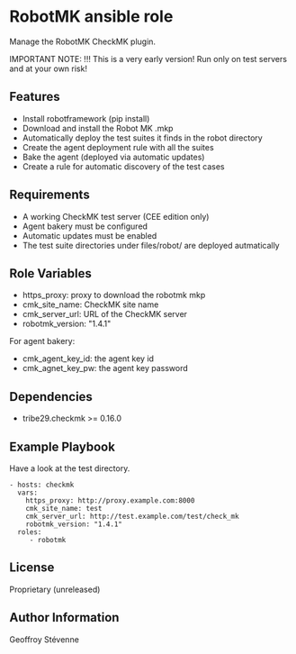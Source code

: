 RobotMK ansible role
====================

Manage the RobotMK CheckMK plugin.

IMPORTANT NOTE: !!! This is a very early version! Run only on test servers and at your own risk!

Features
--------

* Install robotframework (pip install)
* Download and install the Robot MK .mkp
* Automatically deploy the test suites it finds in the robot directory
* Create the agent deployment rule with all the suites
* Bake the agent (deployed via automatic updates)
* Create a rule for automatic discovery of the test cases

Requirements
------------

* A working CheckMK test server (CEE edition only)
* Agent bakery must be configured
* Automatic updates must be enabled
* The test suite directories under files/robot/ are deployed autmatically

Role Variables
--------------

* https_proxy: proxy to download the robotmk mkp
* cmk_site_name: CheckMK site name
* cmk_server_url: URL of the CheckMK server
* robotmk_version: "1.4.1"

For agent bakery:
* cmk_agent_key_id: the agent key id
* cmk_agnet_key_pw: the agent key password 

Dependencies
------------

* tribe29.checkmk >= 0.16.0

Example Playbook
----------------

Have a look at the test directory.

    - hosts: checkmk
      vars:
        https_proxy: http://proxy.example.com:8000
        cmk_site_name: test
        cmk_server_url: http://test.example.com/test/check_mk
        robotmk_version: "1.4.1"
      roles:
         - robotmk


License
-------

Proprietary (unreleased)

Author Information
------------------

Geoffroy Stévenne

